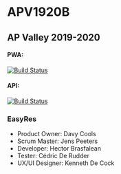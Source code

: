# APV1920B
## AP Valley 2019-2020  

#### PWA:  
[![Build Status](https://dev.azure.com/EasyRes/EasyRes/_apis/build/status/Angular-PWA?branchName=master)](https://dev.azure.com/EasyRes/EasyRes/_build/latest?definitionId=1&branchName=master)

#### API:
[![Build Status](https://dev.azure.com/EasyRes/EasyRes/_apis/build/status/ASP.Net-API?branchName=master)](https://dev.azure.com/EasyRes/EasyRes/_build/latest?definitionId=2&branchName=master)

### EasyRes

* Product Owner: Davy Cools  
* Scrum Master: Jens Peeters  
* Developer: Hector Brasfalean  
* Tester: Cédric De Rudder  
* UX/UI Designer: Kenneth De Cock  
